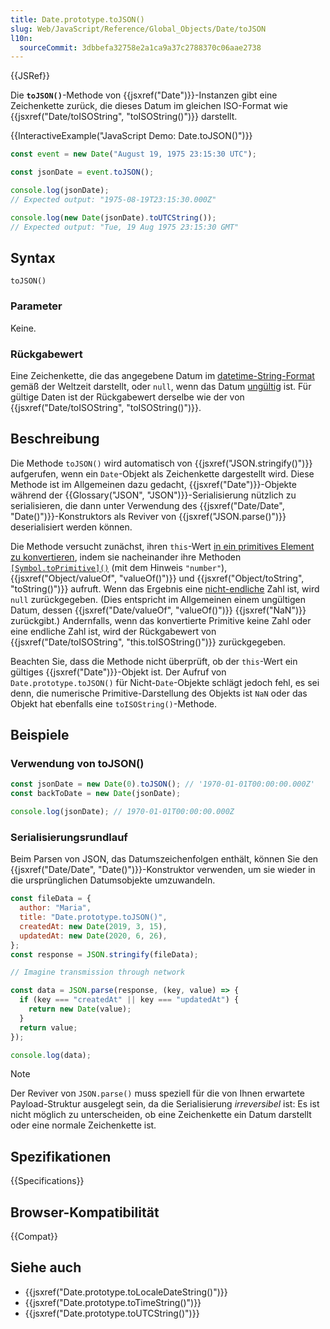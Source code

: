 ```yaml
---
title: Date.prototype.toJSON()
slug: Web/JavaScript/Reference/Global_Objects/Date/toJSON
l10n:
  sourceCommit: 3dbbefa32758e2a1ca9a37c2788370c06aae2738
---
```


{{JSRef}}

Die **`toJSON()`**-Methode von {{jsxref("Date")}}-Instanzen gibt eine Zeichenkette zurück, die dieses Datum im gleichen ISO-Format wie {{jsxref("Date/toISOString", "toISOString()")}} darstellt.

{{InteractiveExample("JavaScript Demo: Date.toJSON()")}}

```js interactive-example
const event = new Date("August 19, 1975 23:15:30 UTC");

const jsonDate = event.toJSON();

console.log(jsonDate);
// Expected output: "1975-08-19T23:15:30.000Z"

console.log(new Date(jsonDate).toUTCString());
// Expected output: "Tue, 19 Aug 1975 23:15:30 GMT"
```

## Syntax

```js-nolint
toJSON()
```

### Parameter

Keine.

### Rückgabewert

Eine Zeichenkette, die das angegebene Datum im [datetime-String-Format](/de/docs/Web/JavaScript/Reference/Global_Objects/Date#date_time_string_format) gemäß der Weltzeit darstellt, oder `null`, wenn das Datum [ungültig](/de/docs/Web/JavaScript/Reference/Global_Objects/Date#the_epoch_timestamps_and_invalid_date) ist. Für gültige Daten ist der Rückgabewert derselbe wie der von {{jsxref("Date/toISOString", "toISOString()")}}.

## Beschreibung

Die Methode `toJSON()` wird automatisch von {{jsxref("JSON.stringify()")}} aufgerufen, wenn ein `Date`-Objekt als Zeichenkette dargestellt wird. Diese Methode ist im Allgemeinen dazu gedacht, {{jsxref("Date")}}-Objekte während der {{Glossary("JSON", "JSON")}}-Serialisierung nützlich zu serialisieren, die dann unter Verwendung des {{jsxref("Date/Date", "Date()")}}-Konstruktors als Reviver von {{jsxref("JSON.parse()")}} deserialisiert werden können.

Die Methode versucht zunächst, ihren `this`-Wert [in ein primitives Element zu konvertieren](/de/docs/Web/JavaScript/Guide/Data_structures#primitive_coercion), indem sie nacheinander ihre Methoden [`[Symbol.toPrimitive]()`](/de/docs/Web/JavaScript/Reference/Global_Objects/Symbol/toPrimitive) (mit dem Hinweis `"number"`), {{jsxref("Object/valueOf", "valueOf()")}} und {{jsxref("Object/toString", "toString()")}} aufruft. Wenn das Ergebnis eine [nicht-endliche](/de/docs/Web/JavaScript/Reference/Global_Objects/Number/isFinite) Zahl ist, wird `null` zurückgegeben. (Dies entspricht im Allgemeinen einem ungültigen Datum, dessen {{jsxref("Date/valueOf", "valueOf()")}} {{jsxref("NaN")}} zurückgibt.) Andernfalls, wenn das konvertierte Primitive keine Zahl oder eine endliche Zahl ist, wird der Rückgabewert von {{jsxref("Date/toISOString", "this.toISOString()")}} zurückgegeben.

Beachten Sie, dass die Methode nicht überprüft, ob der `this`-Wert ein gültiges {{jsxref("Date")}}-Objekt ist. Der Aufruf von `Date.prototype.toJSON()` für Nicht-`Date`-Objekte schlägt jedoch fehl, es sei denn, die numerische Primitive-Darstellung des Objekts ist `NaN` oder das Objekt hat ebenfalls eine `toISOString()`-Methode.

## Beispiele

### Verwendung von toJSON()

```js
const jsonDate = new Date(0).toJSON(); // '1970-01-01T00:00:00.000Z'
const backToDate = new Date(jsonDate);

console.log(jsonDate); // 1970-01-01T00:00:00.000Z
```

### Serialisierungsrundlauf

Beim Parsen von JSON, das Datumszeichenfolgen enthält, können Sie den {{jsxref("Date/Date", "Date()")}}-Konstruktor verwenden, um sie wieder in die ursprünglichen Datumsobjekte umzuwandeln.

```js
const fileData = {
  author: "Maria",
  title: "Date.prototype.toJSON()",
  createdAt: new Date(2019, 3, 15),
  updatedAt: new Date(2020, 6, 26),
};
const response = JSON.stringify(fileData);

// Imagine transmission through network

const data = JSON.parse(response, (key, value) => {
  if (key === "createdAt" || key === "updatedAt") {
    return new Date(value);
  }
  return value;
});

console.log(data);
```

> [!NOTE]
> Der Reviver von `JSON.parse()` muss speziell für die von Ihnen erwartete Payload-Struktur ausgelegt sein, da die Serialisierung _irreversibel_ ist: Es ist nicht möglich zu unterscheiden, ob eine Zeichenkette ein Datum darstellt oder eine normale Zeichenkette ist.

## Spezifikationen

{{Specifications}}

## Browser-Kompatibilität

{{Compat}}

## Siehe auch

- {{jsxref("Date.prototype.toLocaleDateString()")}}
- {{jsxref("Date.prototype.toTimeString()")}}
- {{jsxref("Date.prototype.toUTCString()")}}
